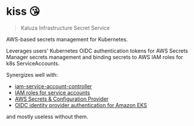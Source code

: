 # kiss 😘

> Kaluza Infrastructure Secret Service

AWS-based secrets management for Kubernetes.

Leverages users' Kubernetes OIDC authentication tokens for AWS Secrets Manager secrets management and binding secrets to AWS IAM roles for k8s ServiceAccounts.

Synergizes well with:

- [iam-service-account-controller](https://github.com/ovotech/iam-service-account-controller)
- [IAM roles for service accounts](https://docs.aws.amazon.com/eks/latest/userguide/iam-roles-for-service-accounts.html)
- [AWS Secrets & Configuration Provider](https://aws.amazon.com/about-aws/whats-new/2021/04/aws-secrets-manager-delivers-provider-kubernetes-secrets-store-csi-driver/)
- [OIDC identity provider authentication for Amazon EKS](https://aws.amazon.com/blogs/containers/introducing-oidc-identity-provider-authentication-amazon-eks/)

and mostly useless without them.
